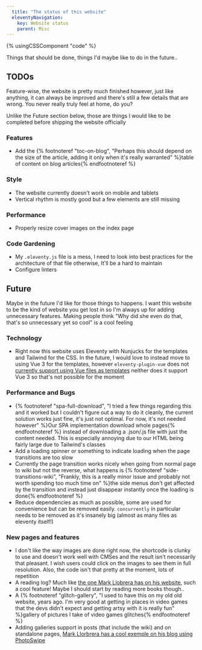 ```yaml
---
  title: "The status of this website"
  eleventyNavigation:
    key: Website status
    parent: Misc
---
```


{% usingCSSComponent "code" %}

Things that should be done, things I'd maybe like to do in the future..

## TODOs

Feature-wise, the website is pretty much finished however, just like anything, it can always be improved and there's still a few details that are wrong. You never really truly feel at home, do you?

Unlike the Future section below, those are things I would like to be completed before shipping the website officially

### Features

- Add the {% footnoteref "toc-on-blog", "Perhaps this should depend on the size of the article, adding it only when it's really warranted" %}table of content on blog articles{% endfootnoteref %}

### Style

- The website currently doesn't work on mobile and tablets
- Vertical rhythm is mostly good but a few elements are still missing

### Performance

- Properly resize cover images on the index page

### Code Gardening

- My `.eleventy.js` file is a mess, I need to look into best practices for the architecture of that file otherwise, It'll be a hard to maintain
- Configure linters

## Future

Maybe in the future I'd like for those things to happens. I want this website to be the kind of website you get lost in so I'm always up for adding unnecessary features. Making people think "Why did she even do that, that's so unnecessary yet so cool" is a cool feeling

### Technology

- Right now this website uses Eleventy with Nunjucks for the templates and Tailwind for the CSS. In the future, I would love to instead move to using Vue 3 for the templates, however `eleventy-plugin-vue` does not [currently support using Vue files as templates](https://github.com/11ty/eleventy-plugin-vue/issues/26) neither does it support Vue 3 so that's not possible for the moment

### Performance and Bugs

- {% footnoteref "spa-full-download", "I tried a few things regarding this and it worked but I couldn't figure out a way to do it cleanly, the current solution works just fine, it's just not optimal. For now, it's not needed however" %}Our SPA implementation download whole pages{% endfootnoteref %} instead of downloading a .json/.js file with just the content needed. This is especially annoying due to our HTML being fairly large due to Tailwind's classes
- Add a loading spinner or something to indicate loading when the page transitions are too slow
- Currently the page transition works nicely when going from normal page to wiki but not the reverse, what happens is {% footnoteref "side-transitions-wiki", "Frankly, this is a really minor issue and probably not worth spending too much time on" %}the side menus don't get affected by the transition and instead just disappear instantly once the loading is done{% endfootnoteref %}
- Reduce dependencies as much as possible, some are used for convenience but can be removed easily. `concurrently` in particular needs to be removed as it's insanely big (almost as many files as eleventy itself!)

### New pages and features

- I don't like the way images are done right now, the shortcode is clunky to use and doesn't work well with CMSes and the result isn't necessarily that pleasant. I wish users could click on the images to see them in full resolution. Also, the code isn't that pretty at the moment, lots of repetition
- A reading log? Much like [the one Mark Llobrera has on his website](https://www.markllobrera.com/reading/), such a cool feature! Maybe I should start by reading more books though..
- A {% footnoteref "glitch-gallery", "I used to have this on my old old website, years ago. I'm very good at getting in places in video games that the devs didn't expect and getting artsy with it is really fun" %}gallery of pictures I take of video games glitches{% endfootnoteref %}
- Adding galleries support in posts (that include the wiki) and on standalone pages, [Mark Llorbrera has a cool exemple on his blog using PhotoSwipe](https://www.markllobrera.com/posts/eleventy-building-image-gallery-photoswipe/)

